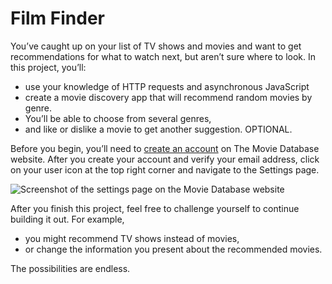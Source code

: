 # Film Finder

You’ve caught up on your list of TV shows and movies and want to get recommendations for what to watch next, but aren’t sure where to look. In this project, you’ll:

- use your knowledge of HTTP requests and asynchronous JavaScript
- create a movie discovery app that will recommend random movies by genre.
- You’ll be able to choose from several genres,
- and like or dislike a movie to get another suggestion. OPTIONAL.

Before you begin, you’ll need to <a href="https://www.themoviedb.org/signup">create an account</a>
on The Movie Database website. After you create your account and verify your email address, click on your user icon at the top right corner and navigate to the Settings page.

![Screenshot of the settings page on the Movie Database website](./src/assets/TMDB-Settings.png)

After you finish this project, feel free to challenge yourself to continue building it out. For example,

- you might recommend TV shows instead of movies,
- or change the information you present about the recommended movies.

The possibilities are endless.

